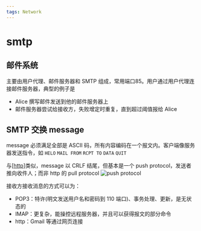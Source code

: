 ```yaml
---
tags: Network
---
```

# smtp

## 邮件系统

主要由用户代理、邮件服务器和 SMTP 组成，常用端口85。用户通过用户代理连接邮件服务器，典型的例子是

- Alice 撰写邮件发送到他的邮件服务器上
- 邮件服务器尝试给接收方，失败增定时重复，直到超过阈值报给 Alice

## SMTP 交换 message

message 必须满足全部是 ASCII 码，所有内容编码在一个报文内。客户端像服务器发送指令，如 `HELO` `MAIL FROM` `RCPT TO` `DATA` `QUIT`

与[[http]]类似，message 以 CRLF 结尾，但基本是一个 push protocol，发送者推向收件人；而非 http 的 pull protocol
![push protocol](../../attachments/smtp.png)

接收方接收消息的方式可以为：

- POP3：特许(明文发送用户名和密码到 110 端口)、事务处理、更新，是无状态的
- IMAP：更复杂，能操控远程服务器，并且可以获得报文的部分命令
- http：Gmail 等通过网页连接

[//begin]: # "Autogenerated link references for markdown compatibility"
[http]: http.md "http"
[//end]: # "Autogenerated link references"
